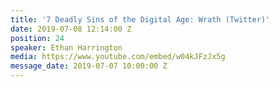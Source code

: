 ```yaml
---
title: '7 Deadly Sins of the Digital Age: Wrath (Twitter)'
date: 2019-07-08 12:14:00 Z
position: 24
speaker: Ethan Harrington
media: https://www.youtube.com/embed/w04kJFzJx5g
message_date: 2019-07-07 10:00:00 Z
---
```


